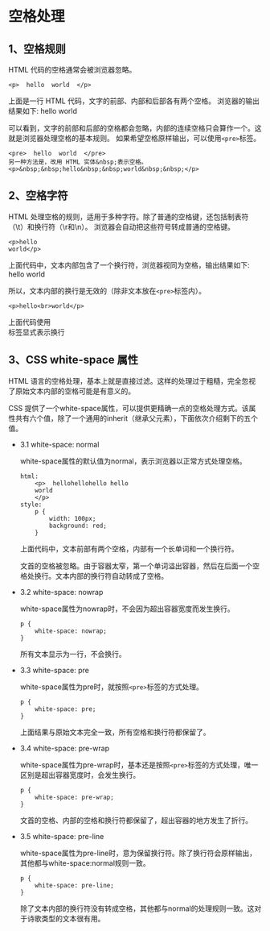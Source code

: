 # 空格处理

## 1、空格规则
HTML 代码的空格通常会被浏览器忽略。
```
<p>  hello  world  </p>
```
上面是一行 HTML 代码，文字的前部、内部和后部各有两个空格。
浏览器的输出结果如下: hello world

可以看到，文字的前部和后部的空格都会忽略，内部的连续空格只会算作一个。这就是浏览器处理空格的基本规则。
如果希望空格原样输出，可以使用`<pre>`标签。
```
<pre>  hello  world  </pre>
另一种方法是，改用 HTML 实体&nbsp;表示空格。
<p>&nbsp;&nbsp;hello&nbsp;&nbsp;world&nbsp;&nbsp;</p>
```

## 2、空格字符
HTML 处理空格的规则，适用于多种字符。除了普通的空格键，还包括制表符（\t）和换行符（\r和\n）。
浏览器会自动把这些符号转成普通的空格键。

```
<p>hello
world</p>
```
上面代码中，文本内部包含了一个换行符，浏览器视同为空格，输出结果如下: hello world

所以，文本内部的换行是无效的（除非文本放在`<pre>`标签内）。
```
<p>hello<br>world</p>
```
上面代码使用<br>标签显式表示换行

## 3、CSS white-space 属性

HTML 语言的空格处理，基本上就是直接过滤。这样的处理过于粗糙，完全忽视了原始文本内部的空格可能是有意义的。

CSS 提供了一个white-space属性，可以提供更精确一点的空格处理方式。该属性共有六个值，除了一个通用的inherit（继承父元素），下面依次介绍剩下的五个值。

* 3.1 white-space: normal

    white-space属性的默认值为normal，表示浏览器以正常方式处理空格。
    ```
    html:
        <p>  hellohellohello hello
        world
        </p>
    style:
        p {
            width: 100px;
            background: red;
        }
    ```
    上面代码中，文本前部有两个空格，内部有一个长单词和一个换行符。

    文首的空格被忽略。由于容器太窄，第一个单词溢出容器，然后在后面一个空格处换行。文本内部的换行符自动转成了空格。

* 3.2 white-space: nowrap

    white-space属性为nowrap时，不会因为超出容器宽度而发生换行。
    ```
    p {
        white-space: nowrap;
    }
    ```
    所有文本显示为一行，不会换行。

* 3.3 white-space: pre

    white-space属性为pre时，就按照`<pre>`标签的方式处理。
    ```
    p {
        white-space: pre;
    }
    ```
    上面结果与原始文本完全一致，所有空格和换行符都保留了。

* 3.4 white-space: pre-wrap

    white-space属性为pre-wrap时，基本还是按照`<pre>`标签的方式处理，唯一区别是超出容器宽度时，会发生换行。
    ```
    p {
        white-space: pre-wrap;
    }
    ```
    文首的空格、内部的空格和换行符都保留了，超出容器的地方发生了折行。

* 3.5 white-space: pre-line

    white-space属性为pre-line时，意为保留换行符。除了换行符会原样输出，其他都与white-space:normal规则一致。
    ```
    p {
        white-space: pre-line;
    }
    ```
    除了文本内部的换行符没有转成空格，其他都与normal的处理规则一致。这对于诗歌类型的文本很有用。
    
